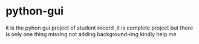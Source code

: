 # python-gui
it is the pyhon gui project of student record ,it is complete project but there is only one thing missing not adding background-img kindly help me

